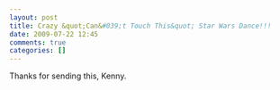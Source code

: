 ```yaml
---
layout: post
title: Crazy &quot;Can&#039;t Touch This&quot; Star Wars Dance!!!
date: 2009-07-22 12:45
comments: true
categories: []
---
```

Thanks for sending this, Kenny.

<object classid="clsid:d27cdb6e-ae6d-11cf-96b8-444553540000" width="425" height="344" codebase="http://download.macromedia.com/pub/shockwave/cabs/flash/swflash.cab#version=6,0,40,0"><param name="allowFullScreen" value="true" /><param name="allowscriptaccess" value="always" /><param name="src" value="http://www.youtube.com/v/vIRQf0S3oD0&amp;hl=en&amp;fs=1&amp;" /><param name="allowfullscreen" value="true" /><embed type="application/x-shockwave-flash" width="425" height="344" src="http://www.youtube.com/v/vIRQf0S3oD0&amp;hl=en&amp;fs=1&amp;" allowscriptaccess="always" allowfullscreen="true"></embed></object>
